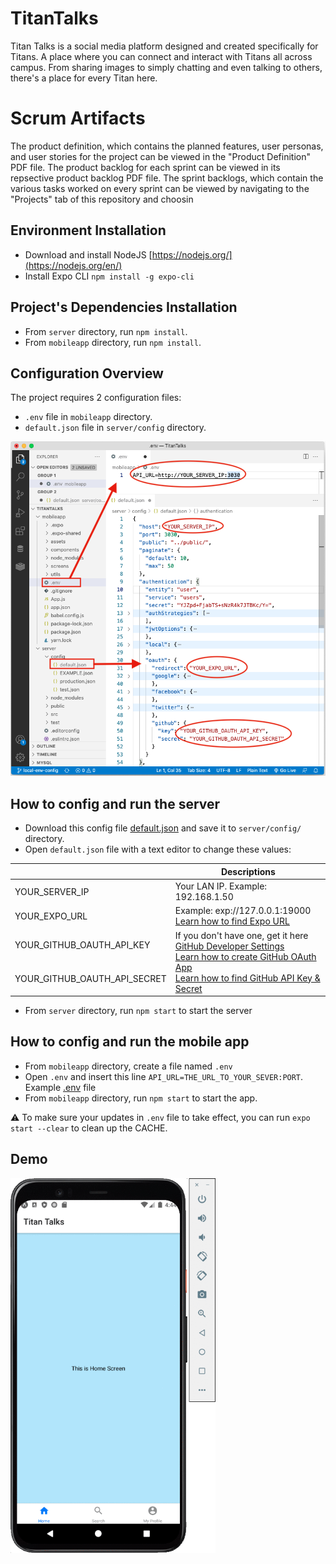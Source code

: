 # TitanTalks
Titan Talks is a social media platform designed and created specifically for Titans. A place where you can connect and interact with Titans all across campus. From sharing images to simply chatting and even talking to others, there's a place for every Titan here.

# Scrum Artifacts
The product definition, which contains the planned features, user personas, and user stories for the project can be viewed in the "Product Definition" PDF file. The product backlog for each sprint can be viewed in its repsective product backlog PDF file. The sprint backlogs, which contain the various tasks worked on every sprint can be viewed by navigating to the "Projects" tab of this repository and choosin

## Environment Installation
* Download and install NodeJS [https://nodejs.org/](https://nodejs.org/en/)
* Install Expo CLI `npm install -g expo-cli`

## Project's Dependencies Installation
* From `server` directory, run `npm install`.
* From `mobileapp` directory, run `npm install`.

## Configuration Overview
The project requires 2 configuration files:
* `.env` file in `mobileapp` directory.
* `default.json` file in `server/config` directory.
<img src="https://github.com/NLTN/Assets/blob/main/TitanTalks/folderStructures-LocalEnv.png?raw=true">

## How to config and run the server
* Download this config file [default.json](https://github.com/NLTN/Assets/blob/main/TitanTalks/server/config/default.json) and save it to `server/config/` directory.
* Open `default.json` file with a text editor to change these values:
<table>
  <thead>
    <tr>
      <th></th>
      <th>Descriptions</th>
    </tr>
  </thead>
  <tbody>
    <tr>
      <td>YOUR_SERVER_IP</td>
      <td>Your LAN IP. Example: 192.168.1.50</td>
    </tr>
    <tr>
      <td>YOUR_EXPO_URL</td>
      <td>
        Example: exp://127.0.0.1:19000
        <br/>
        <a href="https://github.com/NLTN/TitanTalks/wiki/Instructions#how-to-find-expo-url">Learn how to find Expo URL</a>
      </td>
    </tr>
    <tr>
      <td>YOUR_GITHUB_OAUTH_API_KEY</td>
      <td rowspan=2>
        If you don't have one, get it here <a href="https://github.com/settings/developers">GitHub Developer Settings<a/>
        <br/>
        <a href="https://github.com/NLTN/TitanTalks/wiki/Instructions#how-to-create-github-oauth-application">Learn how to create GitHub OAuth App</a>
        <br/>
        <a href="https://github.com/NLTN/TitanTalks/wiki/Instructions#how-to-find-your-github-api-key">Learn how to find GitHub API Key & Secret</a>
      </td>
    </tr>
    <tr>
      <td>YOUR_GITHUB_OAUTH_API_SECRET</td>
    </tr>
  </tbody>
</table>

* From `server` directory, run `npm start` to start the server


## How to config and run the mobile app
* From `mobileapp` directory, create a file named `.env`
* Open `.env` and insert this line `API_URL=THE_URL_TO_YOUR_SEVER:PORT`. Example [.env](https://github.com/NLTN/Assets/blob/main/TitanTalks/mobileapp/.env) file
* From `mobileapp` directory, run `npm start` to start the app.

:warning: To make sure your updates in `.env` file to take effect, you can run `expo start --clear` to clean up the CACHE.


## Demo
<img src="https://github.com/NLTN/TitanTalks/blob/main/demo.gif" height="600">
